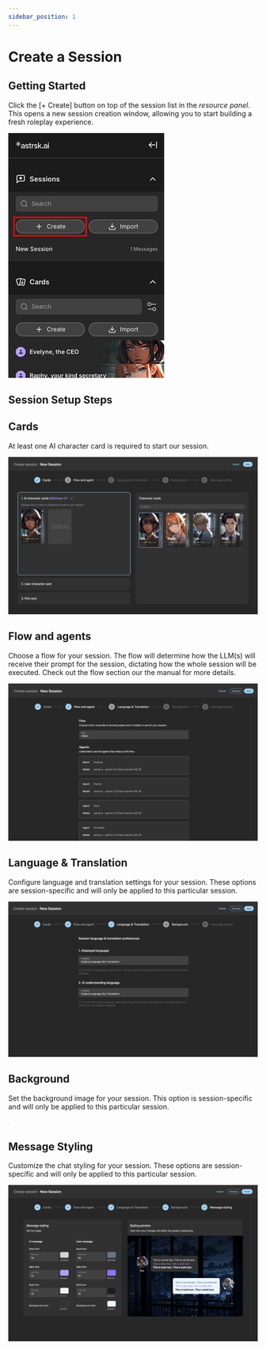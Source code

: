 ```yaml
---
sidebar_position: 1
---
```


# Create a Session

## Getting Started

Click the [+ Create] button on top of the session list in the *resource panel*. This opens a new session creation window, allowing you to start building a fresh roleplay experience.

![Create session button](./images/create-session-button.png)

## Session Setup Steps

## Cards

At least one AI character card is required to start our session.

![Cards step](./images/cards-step.png)

## Flow and agents

Choose a flow for your session. The flow will determine how the LLM(s) will receive their prompt for the session, dictating how the whole session will be executed. Check out the flow section our the manual for more details.

![Flow step](./images/flow-step.png)

## Language & Translation

Configure language and translation settings for your session. These options are session-specific and will only be applied to this particular session.

![Language and translation step](./images/language-translation-step.png)

## Background

Set the background image for your session. This option is session-specific and will only be applied to this particular session.

![Background step](./images/background-step.png)

## Message Styling

Customize the chat styling for your session. These options are session-specific and will only be applied to this particular session.

![Message styling step](./images/message-styling-step.png)